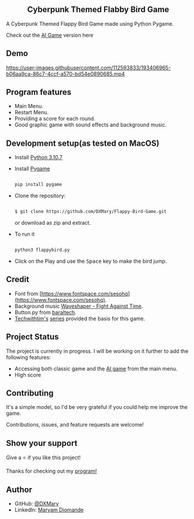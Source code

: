 <h2 align="center">Cyberpunk Themed Flabby Bird Game</h2>

A Cyberpunk Themed Flappy Bird Game made using Python Pygame.

Check out the [AI Game](https://github.com/DXMary/Flappy-Bird-AI-Game) version here

<h2>Demo</h2>

https://user-images.githubusercontent.com/112593833/193406965-b06aa9ca-86c7-4ccf-a570-bd54e0890685.mp4

<h2>Program features</h2>

- Main Menu.
- Restart Menu.
- Providing a score for each round.
- Good graphic game with sound effects and background music.


<h2>Development setup(as tested on MacOS)</h2>

- Install [Python 3.10.7](https://www.python.org/downloads/release/python-3107/)

- Install [Pygame](https://www.pygame.org/wiki/GettingStarted)

  ```sh

  pip install pygame

  ```
  
- Clone the repository:

  ```sh

  $ git clone https://github.com/DXMary/Flappy-Bird-Game.git

  ```
  or download as zip and extract.
  
- To run it
  
  ```sh
  
  python3 flappybird.py

  ```
- Click on the Play and use the <kbd>Space</kbd> key to make the bird jump.

<h2>Credit</h2>

- Font from [https://www.fontspace.com/sesohq](https://www.fontspace.com/sesohq).
- Background music [Waveshaper - Fight Against Time](https://www.youtube.com/watch?v=vbamxVatGjI).
- Button.py from [baraltech](https://github.com/baraltech).
- [Techwithtim's](https://github.com/techwithtim) [series](https://youtu.be/i6xMBig-pP4) provided the basis for this game.

<h2>Project Status</h2>

The project is currently in progress. I will be working on it further to add the following features:

- Accessing both classic game and the [AI game](https://github.com/DXMary/Flappy-Bird-AI-Game) from the main menu.
- High score

<h2>Contributing</h2>

It's a simple model, so I'd be very grateful if you could help me improve the game.

Contributions, issues, and feature requests are welcome!

<h2>Show your support</h2>

Give a ⭐ if you like this project!

Thanks for checking out my [program!](https://github.com/DXMary/Flappy-Bird-Game)

<h2>Author</h2>

- GitHub: [@DXMary](https://github.com/DXMary)
- Linkedln: [Maryam Diomande](https://www.linkedin.com/in/maryamdiomande/)



